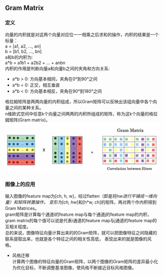 ## Gram Matrix
### 定义
向量的内积就是对这两个向量对应位一一相乘之后求和的操作，内积的结果是一个标量：  
a = [a1, a2, ..., an]  
b = [b1, b2, ..., bn]  
a和b的内积为:  
a*b = a1b1 + a2b2 + ... + anbn  
内积的作用是判断向量a和向量b之间的夹角和方向关系:  
* a*b > 0: 方向基本相同，夹角在0°到90°之间  
* a*b = 0: 正交，相互垂直  
* a*b < 0: 方向基本相反，夹角在90°到180°之间  

格拉姆矩阵是两两向量的内积组成，所以Gram矩阵可以反映出该组向量中各个向量之间的某种关系。  
n维欧式空间中任意k个向量之间两两的内积所组成的矩阵，称为这k个向量的格拉姆矩阵(Gram matrix)。  
![](src/Oth_0.png)  

### 图像上的应用  
输入图像的feature map为[ch, h, w]，经过flatten（即是将h*w进行平铺成一维向量）和矩阵转置操作，
变形为[ch, h*w]和[h*w, ch]的矩阵，再对两个作内积得到Gram Matrices。  
gram矩阵是计算每个通道i的feature map与每个通道j的feature map的内积，
gram matrix的每个值可以说是代表i通道的feature map与j通道的feature map的互相关程度。  
总的来说，图像特征向量计算出来的的Gram矩阵，就可以把图像特征之间隐藏的联系提取出来，也就是各个特征之间的相关性高低，
表现出来的就是图像的风格。
* 风格迁移  
计算两个图像的特征向量的Gram矩阵，以两个图像的Gram矩阵的差异最小化为优化目标，不断调整基准图像，使风格不断接近目标风格图像。